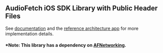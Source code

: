 ## AudioFetch iOS SDK Library with Public Header Files

See [documentation](https://github.com/audiofetch/ios-audiofetch-sdk-public-library/raw/master/AudioFetchiOSSDKDocumentation_rev_1.0.pdf) and the [reference architecture app](https://github.com/audiofetch/ios-audiofetch-sdk-sample) for more implementation details.


#### *Note: This library has a dependency on [AFNetworking](https://cocoapods.org/pods/AFNetworking).
